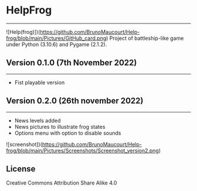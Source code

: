 #	HelpFrog
---
![Help(frog)])(https://github.com/BrunoMaucourt/Help-frog/blob/main/Pictures/GitHub_card.png)
Project of battleship-like game under Python (3.10.6) and Pygame (2.1.2).

## Version 0.1.0 (7th November 2022)
---

- Fist playable version

## Version 0.2.0 (26th november 2022)
---

- News levels added
- News pictures to illustrate frog states
- Options menu with option to disable sounds

![screenshot])(https://github.com/BrunoMaucourt/Help-frog/blob/main/Pictures/Screenshots/Screenshot_version2.png)

## License

Creative Commons Attribution Share Alike 4.0
